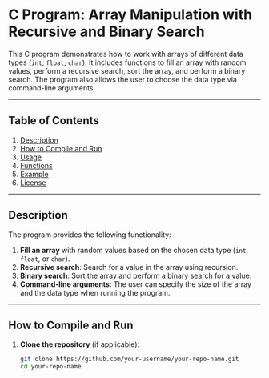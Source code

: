 # C Program: Array Manipulation with Recursive and Binary Search

This C program demonstrates how to work with arrays of different data types (`int`, `float`, `char`). It includes functions to fill an array with random values, perform a recursive search, sort the array, and perform a binary search. The program also allows the user to choose the data type via command-line arguments.

---

## Table of Contents
1. [Description](#description)
2. [How to Compile and Run](#how-to-compile-and-run)
3. [Usage](#usage)
4. [Functions](#functions)
5. [Example](#example)
6. [License](#license)

---

## Description

The program provides the following functionality:
1. **Fill an array** with random values based on the chosen data type (`int`, `float`, or `char`).
2. **Recursive search**: Search for a value in the array using recursion.
3. **Binary search**: Sort the array and perform a binary search for a value.
4. **Command-line arguments**: The user can specify the size of the array and the data type when running the program.

---

## How to Compile and Run

1. **Clone the repository** (if applicable):
   ```bash
   git clone https://github.com/your-username/your-repo-name.git
   cd your-repo-name
